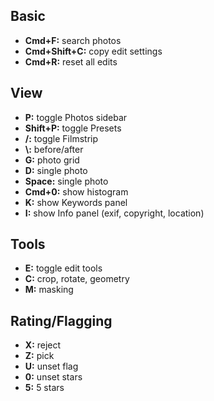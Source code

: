 ## Basic

- **Cmd+F:** search photos
- **Cmd+Shift+C:** copy edit settings
- **Cmd+R:** reset all edits

## View

- **P:** toggle Photos sidebar
- **Shift+P:** toggle Presets
- **/:** toggle Filmstrip
- **\\:** before/after
- **G:** photo grid
- **D:** single photo
- **Space:** single photo
- **Cmd+0:** show histogram
- **K:** show Keywords panel
- **I:** show Info panel (exif, copyright, location)

## Tools

- **E:** toggle edit tools
- **C:** crop, rotate, geometry
- **M:** masking

## Rating/Flagging

- **X:** reject
- **Z:** pick
- **U:** unset flag
- **0:** unset stars
- **5:** 5 stars
